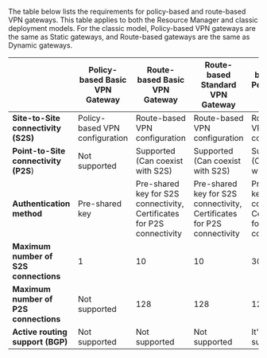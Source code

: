 The table below lists the requirements for policy-based and route-based VPN gateways. This table applies to both the Resource Manager and classic deployment models. For the classic model, Policy-based VPN gateways are the same as Static gateways, and Route-based gateways are the same as Dynamic gateways.


|   | **Policy-based Basic VPN Gateway** | **Route-based Basic VPN Gateway** | **Route-based Standard VPN Gateway**   | **Route-based High Performance VPN Gateway** |
|---|---------------------------------------|---------------------------------------|----------------------------|----------------------------------|
|    **Site-to-Site connectivity   (S2S)**  | Policy-based VPN configuration        | Route-based VPN configuration  | Route-based VPN configuration     | Route-based VPN configuration    |
| **Point-to-Site connectivity (P2S**)      | Not supported   | Supported (Can coexist with S2S)  | Supported (Can coexist with S2S)  | Supported (Can coexist with S2S) |
| **Authentication method**                 |    Pre-shared key  | Pre-shared key for S2S connectivity, Certificates for P2S connectivity | Pre-shared key for S2S connectivity, Certificates for P2S connectivity | Pre-shared key for S2S connectivity, Certificates for P2S connectivity |
| **Maximum number of S2S connections**       | 1                              | 10                                                                    | 10                                | 30                               |
| **Maximum number of P2S connections**       | Not supported                  | 128                                                                   | 128                               | 128                              |
|**Active routing support (BGP)**           | Not supported                  | Not supported                                                         | Not supported                     | It's supported                   |
 
